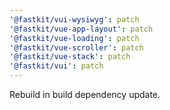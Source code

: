 ```yaml
---
'@fastkit/vui-wysiwyg': patch
'@fastkit/vue-app-layout': patch
'@fastkit/vue-loading': patch
'@fastkit/vue-scroller': patch
'@fastkit/vue-stack': patch
'@fastkit/vui': patch
---
```


Rebuild in build dependency update.
